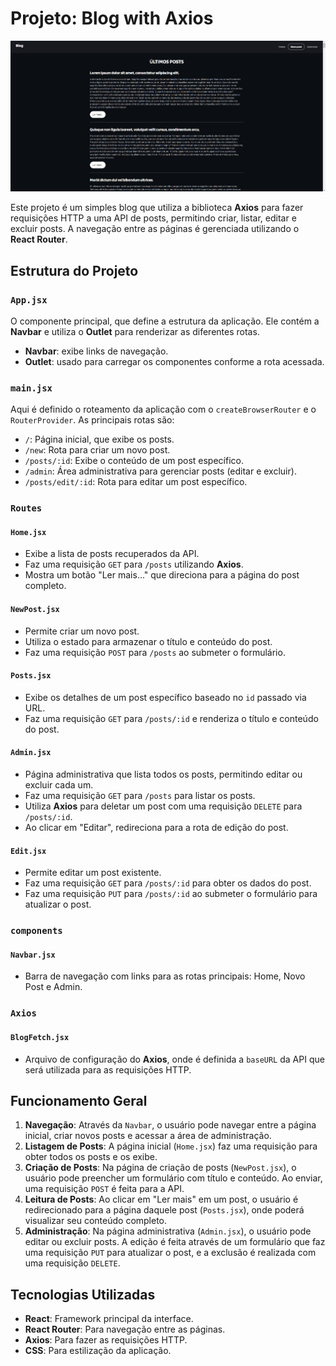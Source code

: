 # Projeto: Blog with Axios

![blog-with-axios](./public/blog-with-axios.png)

Este projeto é um simples blog que utiliza a biblioteca **Axios** para fazer requisições HTTP a uma API de posts, permitindo criar, listar, editar e excluir posts. A navegação entre as páginas é gerenciada utilizando o **React Router**.

## Estrutura do Projeto

### `App.jsx`
O componente principal, que define a estrutura da aplicação. Ele contém a **Navbar** e utiliza o **Outlet** para renderizar as diferentes rotas.
- **Navbar**: exibe links de navegação.
- **Outlet**: usado para carregar os componentes conforme a rota acessada.

### `main.jsx`
Aqui é definido o roteamento da aplicação com o `createBrowserRouter` e o `RouterProvider`. As principais rotas são:
- `/`: Página inicial, que exibe os posts.
- `/new`: Rota para criar um novo post.
- `/posts/:id`: Exibe o conteúdo de um post específico.
- `/admin`: Área administrativa para gerenciar posts (editar e excluir).
- `/posts/edit/:id`: Rota para editar um post específico.

### `Routes`

#### `Home.jsx`
- Exibe a lista de posts recuperados da API.
- Faz uma requisição `GET` para `/posts` utilizando **Axios**.
- Mostra um botão "Ler mais..." que direciona para a página do post completo.

#### `NewPost.jsx`
- Permite criar um novo post.
- Utiliza o estado para armazenar o título e conteúdo do post.
- Faz uma requisição `POST` para `/posts` ao submeter o formulário.

#### `Posts.jsx`
- Exibe os detalhes de um post específico baseado no `id` passado via URL.
- Faz uma requisição `GET` para `/posts/:id` e renderiza o título e conteúdo do post.

#### `Admin.jsx`
- Página administrativa que lista todos os posts, permitindo editar ou excluir cada um.
- Faz uma requisição `GET` para `/posts` para listar os posts.
- Utiliza **Axios** para deletar um post com uma requisição `DELETE` para `/posts/:id`.
- Ao clicar em "Editar", redireciona para a rota de edição do post.

#### `Edit.jsx`
- Permite editar um post existente.
- Faz uma requisição `GET` para `/posts/:id` para obter os dados do post.
- Faz uma requisição `PUT` para `/posts/:id` ao submeter o formulário para atualizar o post.

### `components`

#### `Navbar.jsx`
- Barra de navegação com links para as rotas principais: Home, Novo Post e Admin.

### `Axios`

#### `BlogFetch.jsx`
- Arquivo de configuração do **Axios**, onde é definida a `baseURL` da API que será utilizada para as requisições HTTP.

## Funcionamento Geral

1. **Navegação**: Através da `Navbar`, o usuário pode navegar entre a página inicial, criar novos posts e acessar a área de administração.
2. **Listagem de Posts**: A página inicial (`Home.jsx`) faz uma requisição para obter todos os posts e os exibe.
3. **Criação de Posts**: Na página de criação de posts (`NewPost.jsx`), o usuário pode preencher um formulário com título e conteúdo. Ao enviar, uma requisição `POST` é feita para a API.
4. **Leitura de Posts**: Ao clicar em "Ler mais" em um post, o usuário é redirecionado para a página daquele post (`Posts.jsx`), onde poderá visualizar seu conteúdo completo.
5. **Administração**: Na página administrativa (`Admin.jsx`), o usuário pode editar ou excluir posts. A edição é feita através de um formulário que faz uma requisição `PUT` para atualizar o post, e a exclusão é realizada com uma requisição `DELETE`.

## Tecnologias Utilizadas
- **React**: Framework principal da interface.
- **React Router**: Para navegação entre as páginas.
- **Axios**: Para fazer as requisições HTTP.
- **CSS**: Para estilização da aplicação.

